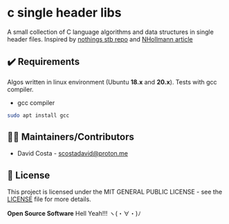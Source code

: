 # c single header libs

A small collection of C language algorithms and data structures in single header files. Inspired by [nothings stb repo](https://github.com/nothings/stb) and [NHollmann article](https://nicolashollmann.de/blog/single-header-libraries/)

## ✔️ Requirements

Algos written in linux environment (Ubuntu **18.x** and **20.x**). Tests with gcc compiler.

* gcc compiler
```bash
sudo apt install gcc 
```

## 👨‍💻 Maintainers/Contributors

* David Costa - [scostadavid@proton.me](mailto:scostadavid@proton.me)

## 📝 License

This project is licensed under the MIT GENERAL PUBLIC LICENSE - see the [LICENSE](LICENSE) file for more details.

**Open Source Software** Hell Yeah!!! ヽ(・∀・)ﾉ
